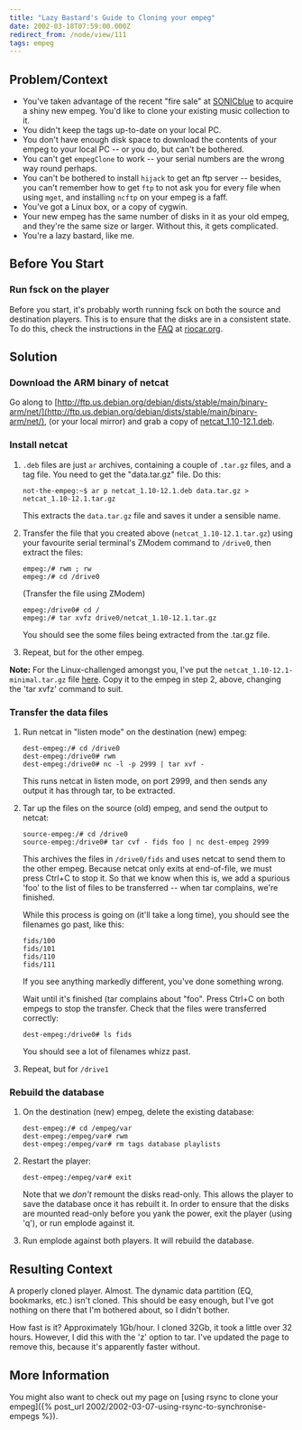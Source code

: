 ```yaml
---
title: "Lazy Bastard's Guide to Cloning your empeg"
date: 2002-03-18T07:59:00.000Z
redirect_from: /node/view/111
tags: empeg
---
```

## Problem/Context

* You've taken advantage of the recent "fire sale" at [SONICblue](http://www.sonicblue.com/) to acquire a shiny new empeg. You'd like to clone your existing music collection to it.
* You didn't keep the tags up-to-date on your local PC.
* You don't have enough disk space to download the contents of your empeg to your local PC -- or you do, but can't be bothered.
* You can't get `empegClone` to work -- your serial numbers are the wrong way round perhaps.
* You can't be bothered to install `hijack` to get an ftp server -- besides, you can't remember how to get `ftp` to not ask you for every file when using `mget`, and installing `ncftp` on your empeg is a faff.
* You've got a Linux box, or a copy of cygwin.
* Your new empeg has the same number of disks in it as your old empeg, and they're the same size or larger. Without this, it gets complicated.
* You're a lazy bastard, like me.

## Before You Start

### Run fsck on the player

Before you start, it's probably worth running fsck on both the source and destination players. This is to ensure that the disks are in a consistent state. To do this, check the instructions in the [FAQ](http://www.riocar.org/modules.php?op=modload&name=FAQ&file=index&myfaq=yes&id_cat=8&categories=Known+problems+and+troubleshooting+questions#162) at [riocar.org](http://www.riocar.org/).

## Solution

### Download the ARM binary of netcat

Go along to [http://ftp.us.debian.org/debian/dists/stable/main/binary-arm/net/](http://ftp.us.debian.org/debian/dists/stable/main/binary-arm/net/), (or your local mirror) and grab a copy of [netcat_1.10-12.1.deb](http://ftp.us.debian.org/debian/dists/stable/main/binary-arm/net/netcat_1.10-12.1.deb).

### Install netcat

1.  `.deb` files are just `ar` archives, containing a couple of `.tar.gz` files, and a tag file. You need to get the "data.tar.gz" file. Do this:

    ```
    not-the-empeg:~$ ar p netcat_1.10-12.1.deb data.tar.gz > netcat_1.10-12.1.tar.gz
    ```

    This extracts the `data.tar.gz` file and saves it under a sensible name.

2.  Transfer the file that you created above (`netcat_1.10-12.1.tar.gz`) using your favourite serial terminal's ZModem command to `/drive0`, then extract the files:

    ```
    empeg:/# rwm ; rw
    empeg:/# cd /drive0
    ```

    (Transfer the file using ZModem)
    ```
    empeg:/drive0# cd /
    empeg:/# tar xvfz drive0/netcat_1.10-12.1.tar.gz
    ```

    You should see the some files being extracted from the .tar.gz file.

3.  Repeat, but for the other empeg.

**Note:** For the Linux-challenged amongst you, I've put the `netcat_1.10-12.1-minimal.tar.gz` file [here](/files/2002/2002-03-18-lazy-bastards-guide-to-cloning-your-empeg/netcat_1.10-12.1-minimal.tar.gz). Copy it to the empeg in step 2, above, changing the 'tar xvfz' command to suit.

### Transfer the data files

1.  Run netcat in "listen mode" on the destination (new) empeg:

    ```
    dest-empeg:/# cd /drive0
    dest-empeg:/drive0# rwm
    dest-empeg:/drive0# nc -l -p 2999 | tar xvf -
    ```

    This runs netcat in listen mode, on port 2999, and then sends any output it has through tar, to be extracted.

2.  Tar up the files on the source (old) empeg, and send the output to netcat:

    ```
    source-empeg:/# cd /drive0
    source-empeg:/drive0# tar cvf - fids foo | nc dest-empeg 2999
    ```

    This archives the files in `/drive0/fids` and uses netcat to send them to the other empeg. Because netcat only exits at end-of-file, we must press Ctrl+C to stop it. So that we know when this is, we add a spurious 'foo' to the list of files to be transferred -- when tar complains, we're finished.

    While this process is going on (it'll take a long time), you should see the filenames go past, like this:

    ```
    fids/100
    fids/101
    fids/110
    fids/111
    ```

    If you see anything markedly different, you've done something wrong.

    Wait until it's finished (tar complains about "foo". Press Ctrl+C on both empegs to stop the transfer. Check that the files were transferred correctly:

    ```
    dest-empeg:/drive0# ls fids
    ```

    You should see a lot of filenames whizz past.

3.  Repeat, but for `/drive1`

### Rebuild the database

1.  On the destination (new) empeg, delete the existing database:

    ```
    dest-empeg:/# cd /empeg/var
    dest-empeg:/empeg/var# rwm
    dest-empeg:/empeg/var# rm tags database playlists
    ```

2.  Restart the player:

    ```
    dest-empeg:/empeg/var# exit
    ```

    Note that we _don't_ remount the disks read-only. This allows the player to save the database once it has rebuilt it. In order to ensure that the disks are mounted read-only before you yank the power, exit the player (using 'q'), or run emplode against it.

3.  Run emplode against both players. It will rebuild the database.

## Resulting Context

A properly cloned player. Almost. The dynamic data partition (EQ, bookmarks, etc.) isn't cloned. This should be easy enough, but I've got nothing on there that I'm bothered about, so I didn't bother.

How fast is it? Approximately 1Gb/hour. I cloned 32Gb, it took a little over 32 hours. However, I did this with the 'z' option to tar. I've updated the page to remove this, because it's apparently faster without.

## More Information

You might also want to check out my page on [using rsync to clone your empeg]({% post_url 2002/2002-03-07-using-rsync-to-synchronise-empegs %}).
